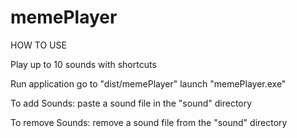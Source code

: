 # memePlayer

HOW TO USE

Play up to 10 sounds with shortcuts

Run application
    go to "dist/memePlayer"
    launch "memePlayer.exe"

To add Sounds:
    paste a sound file in the "sound" directory

To remove Sounds:
    remove a sound file from the "sound" directory
